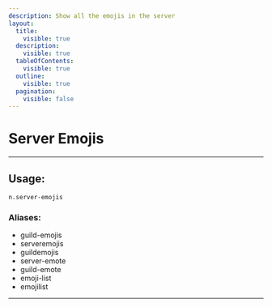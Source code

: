 ```yaml
---
description: Show all the emojis in the server
layout:
  title:
    visible: true
  description:
    visible: true
  tableOfContents:
    visible: true
  outline:
    visible: true
  pagination:
    visible: false
---
```


# Server Emojis

***

## Usage:

```
n.server-emojis
```

### Aliases:

* guild-emojis
* serveremojis
* guildemojis
* server-emote
* guild-emote
* emoji-list
* emojilist

***

